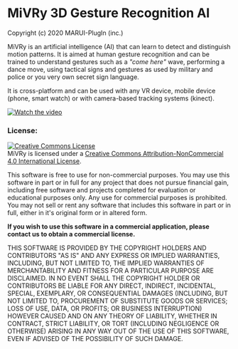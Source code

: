 # MiVRy 3D Gesture Recognition AI
Copyright (c) 2020 MARUI-PlugIn (inc.)

MiVRy is an artificial intelligence (AI) that can learn to detect and distinguish motion patterns. It is aimed at human gesture recognition and can be trained to understand gestures such as a *"come here"* wave, performing a dance move, using tactical signs and gestures as used by military and police or you very own secret sign language.

It is cross-platform and can be used with any VR device, mobile device (phone, smart watch) or with camera-based tracking systems (kinect).

[![Watch the video](https://img.youtube.com/vi/N-84gPjY0Eo/hqdefault.jpg)](https://youtu.be/N-84gPjY0Eo)

### License:
<a rel="license" href="http://creativecommons.org/licenses/by-nc/4.0/"><img alt="Creative Commons License" style="border-width:0" src="https://i.creativecommons.org/l/by-nc/4.0/88x31.png" /></a><br />MiVRy is licensed under a <a rel="license" href="http://creativecommons.org/licenses/by-nc/4.0/">Creative Commons Attribution-NonCommercial 4.0 International License</a>.

This software is free to use for non-commercial purposes. You may use this software in part or in full for any project that does not pursue financial gain, including free software and projects completed for evaluation or educational purposes only. Any use for commercial purposes is prohibited.
You may not sell or rent any software that includes this software in part or in full, either in it's original form or in altered form.

**If you wish to use this software in a commercial application, please contact us to obtain a commercial license.**

THIS SOFTWARE IS PROVIDED BY THE COPYRIGHT HOLDERS AND CONTRIBUTORS  "AS IS" AND ANY EXPRESS OR IMPLIED WARRANTIES, INCLUDING, BUT NOT LIMITED TO,  THE IMPLIED WARRANTIES OF MERCHANTABILITY AND FITNESS FOR A PARTICULAR  PURPOSE ARE DISCLAIMED. IN NO EVENT SHALL THE COPYRIGHT HOLDER OR  CONTRIBUTORS BE LIABLE FOR ANY DIRECT, INDIRECT, INCIDENTAL, SPECIAL,  EXEMPLARY, OR CONSEQUENTIAL DAMAGES (INCLUDING, BUT NOT LIMITED TO,  PROCUREMENT OF SUBSTITUTE GOODS OR SERVICES; LOSS OF USE, DATA, OR  PROFITS; OR BUSINESS INTERRUPTION) HOWEVER CAUSED AND ON ANY THEORY  OF LIABILITY, WHETHER IN CONTRACT, STRICT LIABILITY, OR TORT  (INCLUDING NEGLIGENCE OR OTHERWISE) ARISING IN ANY WAY OUT OF THE USE  OF THIS SOFTWARE, EVEN IF ADVISED OF THE POSSIBILITY OF SUCH DAMAGE.
